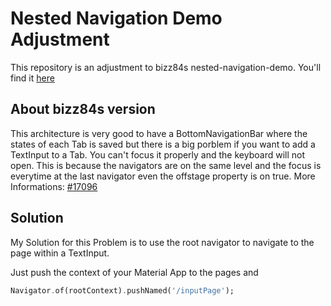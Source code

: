 # Nested Navigation Demo Adjustment
This repository is an adjustment to bizz84s nested-navigation-demo.
You'll find it [here](https://github.com/bizz84/nested-navigation-demo-flutter)

## About bizz84s version
This architecture is very good to have a BottomNavigationBar where the states of each Tab is saved but there is a big porblem if you want to add a TextInput to a Tab. You can't focus it properly and the keyboard will not open. This is because the navigators are on the same level and the focus is everytime at the last navigator even the offstage property is on true. More Informations: [#17096](https://github.com/flutter/flutter/issues/17098)

## Solution
My Solution for this Problem is to use the root navigator to navigate to the page within a TextInput.

Just push the context of your Material App to the pages and 
```dart
Navigator.of(rootContext).pushNamed('/inputPage');
```
